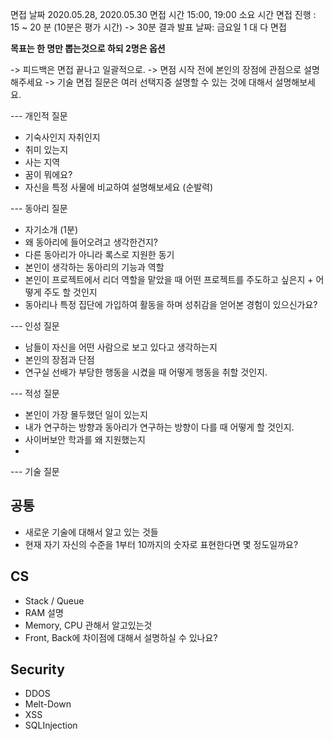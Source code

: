 면접 날짜 2020.05.28, 2020.05.30
면접 시간 15:00, 19:00
소요 시간 면접 진행 : 15 ~ 20 분 (10분은 평가 시간) -> 30분
결과 발표 날짜: 금요일
1 대 다 면접

**목표는 한 명만 뽑는것으로 하되 2명은 옵션**


-> 피드백은 면접 끝나고 일괄적으로.
-> 면점 시작 전에 본인의 장점에 관점으로 설명해주세요
-> 기술 면접 질문은 여러 선택지중 설명할 수 있는 것에 대해서 설명해보세요.

--- 개인적 질문

- 기숙사인지 자취인지
- 취미 있는지
- 사는 지역
- 꿈이 뭐에요?
- 자신을 특정 사물에 비교하여 설명해보세요 (순발력)

--- 동아리 질문

- 자기소개 (1분)
- 왜 동아리에 들어오려고 생각한건지?
- 다른 동아리가 아니라 록스로 지원한 동기
- 본인이 생각하는 동아리의 기능과 역할
- 본인이 프로젝트에서 리더 역할을 맡았을 때 어떤 프로젝트를 주도하고 싶은지 + 어떻게 주도 할 것인지
- 동아리나 특정 집단에 가입하여 활동을 하며 성취감을 얻어본 경험이 있으신가요?

--- 인성 질문

- 남들이 자신을 어떤 사람으로 보고 있다고 생각하는지
- 본인의 장점과 단점
- 연구실 선배가 부당한 행동을 시켰을 때 어떻게 행동을 취할 것인지.

--- 적성 질문

- 본인이 가장 몰두했던 일이 있는지
- 내가 연구하는 방향과 동아리가 연구하는 방향이 다를 때 어떻게 할 것인지.
- 사이버보안 학과를 왜 지원했는지
- 

--- 기술 질문

## 공통
- 새로운 기술에 대해서 알고 있는 것들
- 현재 자기 자신의 수준을 1부터 10까지의 숫자로 표현한다면 몇 정도일까요?

## CS
- Stack / Queue
- RAM 설명
- Memory, CPU 관해서 알고있는것
- Front, Back에 차이점에 대해서 설명하실 수 있나요?

## Security
- DDOS
- Melt-Down
- XSS
- SQLInjection


